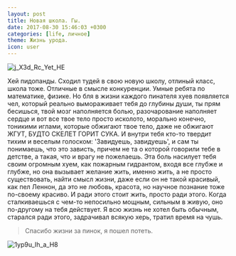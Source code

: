 ```yaml
---
layout: post 
title: Новая школа. Гы.
date: 2017-08-30 15:46:03 +0300 
categories: [life, личное]
theme: Жизнь урода.
icon: user
---
```

<img src="https://thumb.ibb.co/jyZ6CQ/j_X3d_Rc_Yet_HE.jpg" alt="j_X3d_Rc_Yet_HE" border="0"> 

Хей пидопанды. Сходил тудей в свою новую школу, отлиный класс, школа тоже. Отличные в смысле конкуренции. Умные ребята по математике, физике.
Но бля в жизни каждого пинателя хуев появляется чел, который реально вымораживает тебя до глубины души, ты прям бесишься, твой мозг наполняется болью, разочарование наполняет сердце и вот все твое тело просто исколото, морально конечно, тоникими иглами, которые обжигают твое тело, даже не обжигают ЖГУТ, БУДТО СКЕЛЕТ ГОРИТ СУКА.
И внутри тебя кто-то твердит тихим и веселым голоском: 'Завидуешь, завидуешь', и сам ты понимаешь, что это зависть, причем не та о которой говорили тебе в детстве, а такая, что и врагу не пожелаешь. Эта боль насилует тебя своим огромным хуем, как пожарным гидрантом, входя все глубже и глубже, но она вызывает желание жить, именно жить, а не просто существовать, найти смысл жизни, даже если он не такой красивый, как пел Леннон, да это не любовь, красота, но научное познание тоже по-своему красиво.
И ради этого стоит жить, просто ради этого. Когда сталкиваешься с чем-то непосильно мощным, сильным в живую, оно по-другому на тебя действует.
Я всю жизнь не хотел быть обычным, старался ради этого, задрачивал всякую херь, тратил время на чушь.

> Спасибо жизни за пинок, я пошел потеть.

<img src="https://thumb.ibb.co/nmwmCQ/1yp9u_Ih_a_H8.jpg" alt="1yp9u_Ih_a_H8" border="0">